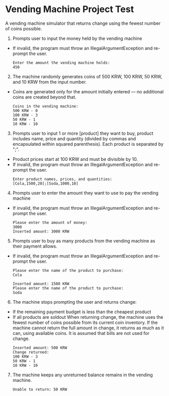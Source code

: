 # Vending Machine Project Test

A vending machine simulator that returns change using the fewest number of coins possible.

1. Prompts user to input the money held by the vending machine

- If invalid, the program must throw an IllegalArgumentException and re-prompt the user.
    ```
    Enter the amount the vending machine holds:
    450
    ```

2. The machine randomly generates coins of 500 KRW, 100 KRW, 50 KRW, and 10 KRW from the input number.

- Coins are generated only for the amount initially entered — no additional coins are created beyond that.
    ```
    Coins in the vending machine:
    500 KRW - 0
    100 KRW - 3
    50 KRW - 1
    10 KRW - 10
    ```

3. Prompts user to input 1 or more [product] they want to buy, product includes name, price and quantity (divided by commas and encapsulated within squared parenthesis). Each product is separated by ";".

- Product prices start at 100 KRW and must be divisible by 10.
- If invalid, the program must throw an IllegalArgumentException and re-prompt the user.
    ```
    Enter product names, prices, and quantities:
    [Cola,1500,20];[Soda,1000,10]
    ```

4. Prompts user to enter the amount they want to use to pay the vending machine

- If invalid, the program must throw an IllegalArgumentException and re-prompt the user.
    ```
    Please enter the amount of money:
    3000
    Inserted amount: 3000 KRW
    ```

5. Prompts user to buy as many products from the vending machine as their payment allows.

- If invalid, the program must throw an IllegalArgumentException and re-prompt the user.
    ```
    Please enter the name of the product to purchase:
    Cola
    
    Inserted amount: 1500 KRW
    Please enter the name of the product to purchase:
    Soda
    ```

6. The machine stops prompting the user and returns change:

- If the remaining payment budget is less than the cheapest product
- If all products are soldout
  When returning change, the machine uses the fewest number of coins possible from its current coin inventory.
  If the machine cannot return the full amount in change, it returns as much as it can, using available coins.
  It is assumed that bills are not used for change.
    ```
    Inserted amount: 500 KRW
    Change returned:
    100 KRW - 3
    50 KRW - 1
    10 KRW - 10
    ```

7. The machine keeps any unreturned balance remains in the vending machine.
    ```
    Unable to return: 50 KRW
    ```